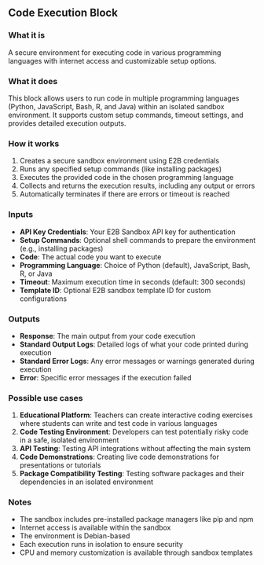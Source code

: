 
## Code Execution Block

### What it is
A secure environment for executing code in various programming languages with internet access and customizable setup options.

### What it does
This block allows users to run code in multiple programming languages (Python, JavaScript, Bash, R, and Java) within an isolated sandbox environment. It supports custom setup commands, timeout settings, and provides detailed execution outputs.

### How it works
1. Creates a secure sandbox environment using E2B credentials
2. Runs any specified setup commands (like installing packages)
3. Executes the provided code in the chosen programming language
4. Collects and returns the execution results, including any output or errors
5. Automatically terminates if there are errors or timeout is reached

### Inputs
- **API Key Credentials**: Your E2B Sandbox API key for authentication
- **Setup Commands**: Optional shell commands to prepare the environment (e.g., installing packages)
- **Code**: The actual code you want to execute
- **Programming Language**: Choice of Python (default), JavaScript, Bash, R, or Java
- **Timeout**: Maximum execution time in seconds (default: 300 seconds)
- **Template ID**: Optional E2B sandbox template ID for custom configurations

### Outputs
- **Response**: The main output from your code execution
- **Standard Output Logs**: Detailed logs of what your code printed during execution
- **Standard Error Logs**: Any error messages or warnings generated during execution
- **Error**: Specific error messages if the execution failed

### Possible use cases
1. **Educational Platform**: Teachers can create interactive coding exercises where students can write and test code in various languages
2. **Code Testing Environment**: Developers can test potentially risky code in a safe, isolated environment
3. **API Testing**: Testing API integrations without affecting the main system
4. **Code Demonstrations**: Creating live code demonstrations for presentations or tutorials
5. **Package Compatibility Testing**: Testing software packages and their dependencies in an isolated environment

### Notes
- The sandbox includes pre-installed package managers like pip and npm
- Internet access is available within the sandbox
- The environment is Debian-based
- Each execution runs in isolation to ensure security
- CPU and memory customization is available through sandbox templates

